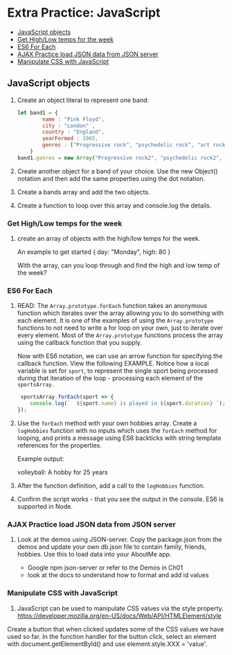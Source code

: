# Extra Practice: JavaScript

- [JavaScript objects](#javascript-objects)
- [Get High/Low temps for the week](#get-highlow-temps-for-the-week)
- [ES6 For Each](#es6-for-each)
- [AJAX Practice load JSON data from JSON server](#ajax-practice-load-json-data-from-json-server)
- [Manipulate CSS with JavaScript](#manipulate-css-with-javascript)

## JavaScript objects

1. Create an object literal to represent one band:

    ```javascript
    let band1 = {
            name : "Pink Floyd",
            city : "London" ,
            country : "England",
            yearFormed : 1965,
            genres : ["Progressive rock", "psychedelic rock", "art rock"]
        }
    band1.genres = new Array("Progressive rock2", "psychedelic rock2", "art rock2");
    ```

2. Create another object for a band of your choice. Use the new Object() notation and then add the same properties using the dot notation.

3. Create a bands array and add the two objects.

4. Create a function to loop over this array and console.log the details. 

### Get High/Low temps for the week

1. create an array of objects with the high/low temps for the week.

    An example to get started { day: "Monday", high: 80 }   

    With the array, can you loop through and find the high and low temp of the week?


### ES6 For Each
1. READ: The `Array.prototype.forEach` function takes an anonymous function which iterates over the array allowing you to do something with each element. It is one of the examples of using the `Array.prototype` functions to not need to write a for loop on your own, just to iterate over every element. Most of the `Array.prototype` functions process the array using the callback function that you supply.  

    Now with ES6 notation, we can use an arrow function for specifying the callback function. View the following EXAMPLE. Notice how a local variable is set for `sport`, to represent the single sport being processed during that iteration of the loop - processing each element of the `sportsArray.` 

    ``` javascript
     sportsArray.forEach(sport => {
        console.log(`  ${sport.name} is played in ${sport.duration} `);
    });
    ```

2. Use the `forEach` method with your own hobbies array. Create a `logHobbies` function with no inputs which uses the `forEach` method for looping, and prints a message using ES6 backticks with string template references for the properties. 

   Example output:

   volleyball: A hobby for 25 years

3. After the function definition, add a call to the `logHobbies` function.

4. Confirm the script works - that you see the output in the console. ES6 is supported in Node.

### AJAX Practice load JSON data from JSON server
1. Look at the demos using JSON-server. Copy the package.json from the demos and update your own db.json file to contain family, friends, hobbies. Use this to load data into your AboutMe app.

   * Google npm json-server or refer to the Demos in Ch01 
   * look at the docs to understand how to format and add id values



### Manipulate CSS with JavaScript
1. JavaScript can be used to manipulate CSS values via the style property.  
https://developer.mozilla.org/en-US/docs/Web/API/HTMLElement/style

Create a button that when clicked updates some of the CSS values we have used so far. In the function handler for the button click, select an element with document.getElementById() and use element.style.XXX = 'value'. 